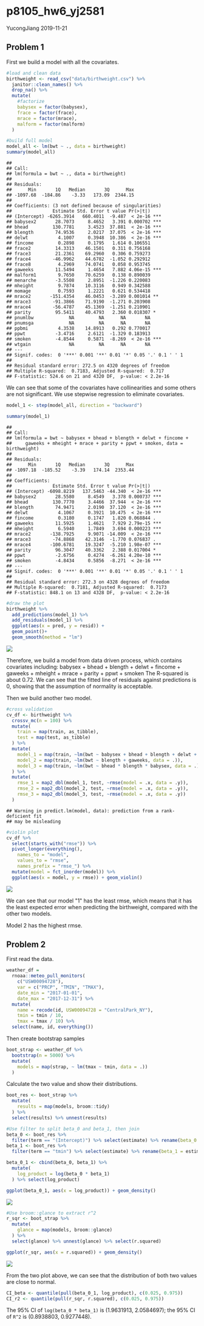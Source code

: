 p8105\_hw6\_yj2581
================
YucongJiang
2019-11-21

Problem 1
---------

First we build a model with all the covariates.

``` r
#load and clean data
birthweight <- read_csv("data/birthweight.csv") %>%
  janitor::clean_names() %>%
  drop_na() %>%
  mutate(
    #factorize
    babysex = factor(babysex),
    frace = factor(frace),
    mrace = factor(mrace),
    malform = factor(malform)
  )

#build full model
model_all <- lm(bwt ~ ., data = birthweight)
summary(model_all)
```

    ## 
    ## Call:
    ## lm(formula = bwt ~ ., data = birthweight)
    ## 
    ## Residuals:
    ##      Min       1Q   Median       3Q      Max 
    ## -1097.68  -184.86    -3.33   173.09  2344.15 
    ## 
    ## Coefficients: (3 not defined because of singularities)
    ##               Estimate Std. Error t value Pr(>|t|)    
    ## (Intercept) -6265.3914   660.4011  -9.487  < 2e-16 ***
    ## babysex2       28.7073     8.4652   3.391 0.000702 ***
    ## bhead         130.7781     3.4523  37.881  < 2e-16 ***
    ## blength        74.9536     2.0217  37.075  < 2e-16 ***
    ## delwt           4.1007     0.3948  10.386  < 2e-16 ***
    ## fincome         0.2898     0.1795   1.614 0.106551    
    ## frace2         14.3313    46.1501   0.311 0.756168    
    ## frace3         21.2361    69.2960   0.306 0.759273    
    ## frace4        -46.9962    44.6782  -1.052 0.292912    
    ## frace8          4.2969    74.0741   0.058 0.953745    
    ## gaweeks        11.5494     1.4654   7.882 4.06e-15 ***
    ## malform1        9.7650    70.6259   0.138 0.890039    
    ## menarche       -3.5508     2.8951  -1.226 0.220083    
    ## mheight         9.7874    10.3116   0.949 0.342588    
    ## momage          0.7593     1.2221   0.621 0.534418    
    ## mrace2       -151.4354    46.0453  -3.289 0.001014 ** 
    ## mrace3        -91.3866    71.9190  -1.271 0.203908    
    ## mrace4        -56.4787    45.1369  -1.251 0.210901    
    ## parity         95.5411    40.4793   2.360 0.018307 *  
    ## pnumlbw             NA         NA      NA       NA    
    ## pnumsga             NA         NA      NA       NA    
    ## ppbmi           4.3538    14.8913   0.292 0.770017    
    ## ppwt           -3.4716     2.6121  -1.329 0.183913    
    ## smoken         -4.8544     0.5871  -8.269  < 2e-16 ***
    ## wtgain              NA         NA      NA       NA    
    ## ---
    ## Signif. codes:  0 '***' 0.001 '**' 0.01 '*' 0.05 '.' 0.1 ' ' 1
    ## 
    ## Residual standard error: 272.5 on 4320 degrees of freedom
    ## Multiple R-squared:  0.7183, Adjusted R-squared:  0.717 
    ## F-statistic: 524.6 on 21 and 4320 DF,  p-value: < 2.2e-16

We can see that some of the covariates have collinearities and some others are not significant. We use stepwise regression to eliminate covariates.

``` r
model_1 <- step(model_all, direction = "backward")
```

``` r
summary(model_1)
```

    ## 
    ## Call:
    ## lm(formula = bwt ~ babysex + bhead + blength + delwt + fincome + 
    ##     gaweeks + mheight + mrace + parity + ppwt + smoken, data = birthweight)
    ## 
    ## Residuals:
    ##      Min       1Q   Median       3Q      Max 
    ## -1097.18  -185.52    -3.39   174.14  2353.44 
    ## 
    ## Coefficients:
    ##               Estimate Std. Error t value Pr(>|t|)    
    ## (Intercept) -6098.8219   137.5463 -44.340  < 2e-16 ***
    ## babysex2       28.5580     8.4549   3.378 0.000737 ***
    ## bhead         130.7770     3.4466  37.944  < 2e-16 ***
    ## blength        74.9471     2.0190  37.120  < 2e-16 ***
    ## delwt           4.1067     0.3921  10.475  < 2e-16 ***
    ## fincome         0.3180     0.1747   1.820 0.068844 .  
    ## gaweeks        11.5925     1.4621   7.929 2.79e-15 ***
    ## mheight         6.5940     1.7849   3.694 0.000223 ***
    ## mrace2       -138.7925     9.9071 -14.009  < 2e-16 ***
    ## mrace3        -74.8868    42.3146  -1.770 0.076837 .  
    ## mrace4       -100.6781    19.3247  -5.210 1.98e-07 ***
    ## parity         96.3047    40.3362   2.388 0.017004 *  
    ## ppwt           -2.6756     0.4274  -6.261 4.20e-10 ***
    ## smoken         -4.8434     0.5856  -8.271  < 2e-16 ***
    ## ---
    ## Signif. codes:  0 '***' 0.001 '**' 0.01 '*' 0.05 '.' 0.1 ' ' 1
    ## 
    ## Residual standard error: 272.3 on 4328 degrees of freedom
    ## Multiple R-squared:  0.7181, Adjusted R-squared:  0.7173 
    ## F-statistic: 848.1 on 13 and 4328 DF,  p-value: < 2.2e-16

``` r
#draw the plot
birthweight %>%
  add_predictions(model_1) %>%
  add_residuals(model_1) %>%
  ggplot(aes(x = pred, y = resid)) +
  geom_point()+
  geom_smooth(method = "lm")
```

![](p8105_hw6_yj2581_files/figure-markdown_github/plot-1.png)

Therefore, we build a model from data driven process, which contains covariates including: babysex + bhead + blength + delwt + fincome + gaweeks + mheight + mrace + parity + ppwt + smoken The R-squared is about 0.72. We can see that the fitted line of residuals against predictions is 0, showing that the assumption of normality is acceptable.

Then we build another two model.

``` r
#cross validation
cv_df <- birthweight %>%
  crossv_mc(n = 100) %>%
  mutate(
    train = map(train, as_tibble),
    test = map(test, as_tibble)
  ) %>%
  mutate(
    model_1 = map(train, ~lm(bwt ~ babysex + bhead + blength + delwt + fincome + gaweeks + mheight + mrace + parity + ppwt + smoken, data = .)),
    model_2 = map(train, ~lm(bwt ~ blength + gaweeks, data = .)),
    model_3 = map(train, ~lm(bwt ~ bhead * blength * babysex, data = .))
  ) %>%
  mutate(
    rmse_1 = map2_dbl(model_1, test, ~rmse(model = .x, data = .y)),
    rmse_2 = map2_dbl(model_2, test, ~rmse(model = .x, data = .y)),
    rmse_3 = map2_dbl(model_3, test, ~rmse(model = .x, data = .y))
  )
```

    ## Warning in predict.lm(model, data): prediction from a rank-deficient fit
    ## may be misleading

``` r
#violin plot
cv_df %>% 
  select(starts_with("rmse")) %>% 
  pivot_longer(everything(),
    names_to = "model", 
    values_to = "rmse",
    names_prefix = "rmse_") %>% 
  mutate(model = fct_inorder(model)) %>% 
  ggplot(aes(x = model, y = rmse)) + geom_violin()
```

![](p8105_hw6_yj2581_files/figure-markdown_github/model_2_3-1.png)

We can see that our model "1" has the least rmse, which means that it has the least expected error when predicting the birthweight, compared with the other two models.

Model 2 has the highest rmse.

Problem 2
---------

First read the data.

``` r
weather_df = 
  rnoaa::meteo_pull_monitors(
    c("USW00094728"),
    var = c("PRCP", "TMIN", "TMAX"), 
    date_min = "2017-01-01",
    date_max = "2017-12-31") %>%
  mutate(
    name = recode(id, USW00094728 = "CentralPark_NY"),
    tmin = tmin / 10,
    tmax = tmax / 10) %>%
  select(name, id, everything())
```

Then create bootstrap samples

``` r
boot_strap <- weather_df %>%
  bootstrap(n = 5000) %>%
  mutate(
    models = map(strap, ~ lm(tmax ~ tmin, data = .))
  )
```

Calculate the two value and show their distributions.

``` r
boot_res <- boot_strap %>%
  mutate(
    results = map(models, broom::tidy)
  ) %>%
  select(results) %>% unnest(results)

#Use filter to split beta_0 and beta_1, then join
beta_0 <- boot_res %>%
  filter(term == "(Intercept)") %>% select(estimate) %>% rename(beta_0 = estimate)
beta_1 <- boot_res %>%
  filter(term == "tmin") %>% select(estimate) %>% rename(beta_1 = estimate)

beta_0_1 <- cbind(beta_0, beta_1) %>% 
  mutate(
    log_product = log(beta_0 * beta_1)
  ) %>% select(log_product)

ggplot(beta_0_1, aes(x = log_product)) + geom_density()
```

![](p8105_hw6_yj2581_files/figure-markdown_github/b0b1-1.png)

``` r
#Use broom::glance to extract r^2
r_sqr <- boot_strap %>%
  mutate(
    glance = map(models, broom::glance)
  ) %>%
  select(glance) %>% unnest(glance) %>% select(r.squared)

ggplot(r_sqr, aes(x = r.squared)) + geom_density()
```

![](p8105_hw6_yj2581_files/figure-markdown_github/r2-1.png)

From the two plot above, we can see that the distribution of both two values are close to normal.

``` r
CI_beta <- quantile(pull(beta_0_1, log_product), c(0.025, 0.975))
CI_r2 <- quantile(pull(r_sqr, r.squared), c(0.025, 0.975))
```

The 95% CI of `log(beta_0 * beta_1)` is (1.9631913, 2.0584697); the 95% CI of `R^2` is (0.8938803, 0.9277448).
